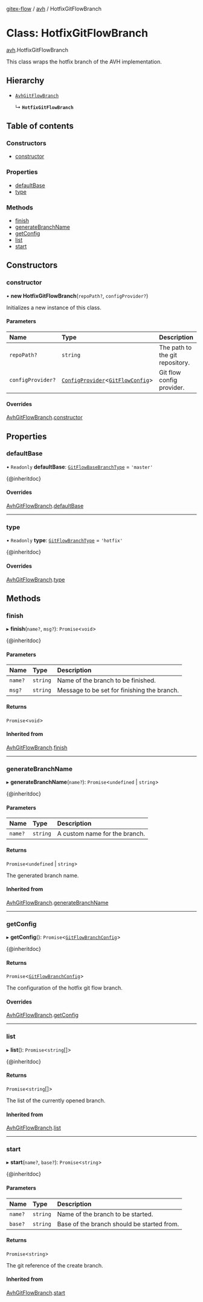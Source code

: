 [gitex-flow](../README.md) / [avh](../modules/avh.md) / HotfixGitFlowBranch

# Class: HotfixGitFlowBranch

[avh](../modules/avh.md).HotfixGitFlowBranch

This class wraps the hotfix branch of the AVH implementation.

## Hierarchy

- [`AvhGitFlowBranch`](avh.AvhGitFlowBranch.md)

  ↳ **`HotfixGitFlowBranch`**

## Table of contents

### Constructors

- [constructor](avh.HotfixGitFlowBranch.md#constructor)

### Properties

- [defaultBase](avh.HotfixGitFlowBranch.md#defaultbase)
- [type](avh.HotfixGitFlowBranch.md#type)

### Methods

- [finish](avh.HotfixGitFlowBranch.md#finish)
- [generateBranchName](avh.HotfixGitFlowBranch.md#generatebranchname)
- [getConfig](avh.HotfixGitFlowBranch.md#getconfig)
- [list](avh.HotfixGitFlowBranch.md#list)
- [start](avh.HotfixGitFlowBranch.md#start)

## Constructors

### constructor

• **new HotfixGitFlowBranch**(`repoPath?`, `configProvider?`)

Initializes a new instance of this class.

#### Parameters

| Name | Type | Description |
| :------ | :------ | :------ |
| `repoPath?` | `string` | The path to the git repository. |
| `configProvider?` | [`ConfigProvider`](../interfaces/api.ConfigProvider.md)<[`GitFlowConfig`](../interfaces/configs.GitFlowConfig.md)\> | Git flow config provider. |

#### Overrides

[AvhGitFlowBranch](avh.AvhGitFlowBranch.md).[constructor](avh.AvhGitFlowBranch.md#constructor)

## Properties

### defaultBase

• `Readonly` **defaultBase**: [`GitFlowBaseBranchType`](../modules/api.md#gitflowbasebranchtype) = `'master'`

{@inheritdoc}

#### Overrides

[AvhGitFlowBranch](avh.AvhGitFlowBranch.md).[defaultBase](avh.AvhGitFlowBranch.md#defaultbase)

___

### type

• `Readonly` **type**: [`GitFlowBranchType`](../modules/api.md#gitflowbranchtype) = `'hotfix'`

{@inheritdoc}

#### Overrides

[AvhGitFlowBranch](avh.AvhGitFlowBranch.md).[type](avh.AvhGitFlowBranch.md#type)

## Methods

### finish

▸ **finish**(`name?`, `msg?`): `Promise`<`void`\>

{@inheritdoc}

#### Parameters

| Name | Type | Description |
| :------ | :------ | :------ |
| `name?` | `string` | Name of the branch to be finished. |
| `msg?` | `string` | Message to be set for finishing the branch. |

#### Returns

`Promise`<`void`\>

#### Inherited from

[AvhGitFlowBranch](avh.AvhGitFlowBranch.md).[finish](avh.AvhGitFlowBranch.md#finish)

___

### generateBranchName

▸ **generateBranchName**(`name?`): `Promise`<`undefined` \| `string`\>

{@inheritdoc}

#### Parameters

| Name | Type | Description |
| :------ | :------ | :------ |
| `name?` | `string` | A custom name for the branch. |

#### Returns

`Promise`<`undefined` \| `string`\>

The generated branch name.

#### Inherited from

[AvhGitFlowBranch](avh.AvhGitFlowBranch.md).[generateBranchName](avh.AvhGitFlowBranch.md#generatebranchname)

___

### getConfig

▸ **getConfig**(): `Promise`<[`GitFlowBranchConfig`](../interfaces/api.GitFlowBranchConfig.md)\>

{@inheritdoc}

#### Returns

`Promise`<[`GitFlowBranchConfig`](../interfaces/api.GitFlowBranchConfig.md)\>

The configuration of the hotfix git flow branch.

#### Overrides

[AvhGitFlowBranch](avh.AvhGitFlowBranch.md).[getConfig](avh.AvhGitFlowBranch.md#getconfig)

___

### list

▸ **list**(): `Promise`<`string`[]\>

{@inheritdoc}

#### Returns

`Promise`<`string`[]\>

The list of the currently opened branch.

#### Inherited from

[AvhGitFlowBranch](avh.AvhGitFlowBranch.md).[list](avh.AvhGitFlowBranch.md#list)

___

### start

▸ **start**(`name?`, `base?`): `Promise`<`string`\>

{@inheritdoc}

#### Parameters

| Name | Type | Description |
| :------ | :------ | :------ |
| `name?` | `string` | Name of the branch to be started. |
| `base?` | `string` | Base of the branch should be started from. |

#### Returns

`Promise`<`string`\>

The git reference of the create branch.

#### Inherited from

[AvhGitFlowBranch](avh.AvhGitFlowBranch.md).[start](avh.AvhGitFlowBranch.md#start)
